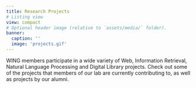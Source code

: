 ```yaml
---
title: Research Projects
# Listing view
view: compact
# Optional header image (relative to `assets/media/` folder).
banner:
  caption: ''
  image: 'projects.gif'
---
```


<p>
WING members participate in a wide variety of Web, Information Retrieval, Natural Language Processing and Digital Library projects.  
Check out some of the projects that members of our lab are currently contributing to, as well as projects by our alumni. 
</p>
<p>&nbsp;</p>